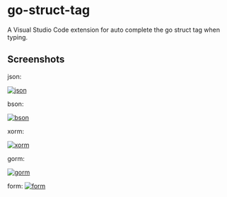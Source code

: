 # go-struct-tag

A Visual Studio Code extension for auto complete the go struct tag when typing.


## Screenshots

json:

[![json](https://s3.ax1x.com/2021/01/11/s8Oc6K.png)](https://imgchr.com/i/s8Oc6K)

bson:

[![bson](https://s3.ax1x.com/2021/01/11/s8O71P.png)](https://imgchr.com/i/s8O71P)

xorm:

[![xorm](https://s3.ax1x.com/2021/01/11/s8OX7Q.png)](https://imgchr.com/i/s8OX7Q)

gorm:

[![gorm](https://s3.ax1x.com/2021/01/11/s8Xppq.png)](https://imgchr.com/i/s8Xppq)

form:
[![form](https://s3.ax1x.com/2021/01/11/s8XPXT.png)](https://imgchr.com/i/s8XPXT)